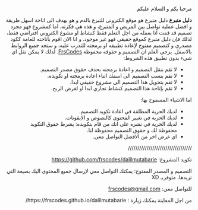 <div dir="rtl">
<p>مرحبا بكم و السلام عليكم</p>
<p><strong>دليل متبرع</strong>
دليل متبرع هو موقع الكتروني للتبرع بالدم و هو يهدف الى اتاحة اسهل طريقة و افضل عملية تواصل بين المريض و المتبرع، و هذه هي فكرته.
اما كمشروع فهو مجرد تصميم قد قمت انا بعمله من اجل التعلم فقط كنشاط او مشوع الكتروني افتراضي فقط، لذلك فإن دليل متبرع كموقع حقيقي فهو غير موجود.
و انا الان اقوم بأتاحته للعامة ككود مصدري و كتصميم مفتوح لإعادة تطبيقه او برمجته للتدرب عليه، و ستجد جميع الروابط بالاسفل.
يرجى العلم ان التصميم و حقوقه محفوظة <a href="https://frscodes.github.io/copyright">FrsCodes</a>.
لذلك لا يمكن نقل اي شيء بدون تطبيق هذه الشروط:</p>
<ul>
<li>لا تقم بنقل التصميم و اعادة برمجته بحذف حقوق مصدر التصميم.</li>
<li>لا تقم بنسب التصميم الى اسمك اثناء اعادة برمجته او تكويده.</li>
<li>لا تقم بتحويل هذا التصميم الى مشروع حقيقي ابدا.</li>
<li>لا تقم بإتاحة هذا التصميم كنشاط تجاري ابدا او لغرض الربح.</li>
</ul>
<p>اما الاشياء المسموح بها:</p>
<ul>
<li>لديك الحرية المطلقة في اعادة تكويد التصميم.</li>
<li>لديك الحرية في تغيير المحتوى كالنصوص و الايقونات.</li>
<li>لديك الحرية في نشره على انك من قام بتكويده: بشرط حقوق التكويد محفوظة لك و حقوق التصميم محفوظة لنا.</li>
<li>اي غرض اخر من الافضل التواصل معي.</li>
</ul>
<p>//////////////////////////////////</p>
<p>تكويد المشروع: <a href="https://github.com/frscodes/dalilmutabarie">https://github.com/frscodes/dalilmutabarie</a></p>
<p>التصميم و المصدر المفتوح: يمكنك التواصل معي لإرسال جميع المحتوى اليك بصيغة التي تريدها، متوفربـ XD</p>
<p>للتواصل معي: <a href="mailto:&#x66;&#114;&#115;&#x63;&#x6f;&#x64;&#101;&#115;&#64;&#103;&#x6d;&#97;&#x69;&#108;&#x2e;&#99;&#x6f;&#x6d;">&#x66;&#114;&#115;&#x63;&#x6f;&#x64;&#101;&#115;&#64;&#103;&#x6d;&#97;&#x69;&#108;&#x2e;&#99;&#x6f;&#x6d;</a></p>
  <p>من اجل المعاينة يمكنك زيارة : https://frscodes.github.io/dalilmutabarie/</p>
</div>
